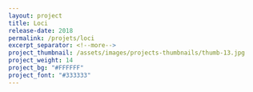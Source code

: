 ```yaml
---
layout: project
title: Loci
release-date: 2018
permalink: /projets/loci
excerpt_separator: <!--more-->
project_thumbnail: /assets/images/projects-thumbnails/thumb-13.jpg
project_weight: 14
project_bg: "#FFFFFF"
project_font: "#333333"
---
```

